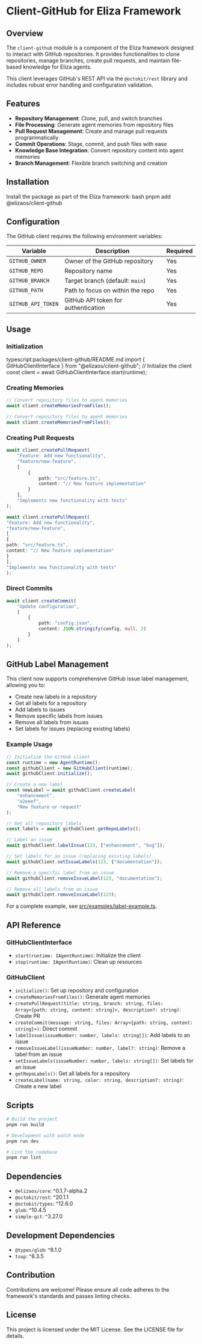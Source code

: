 # Client-GitHub for Eliza Framework

## Overview

The `client-github` module is a component of the Eliza framework designed to interact with GitHub repositories. It provides functionalities to clone repositories, manage branches, create pull requests, and maintain file-based knowledge for Eliza agents.

This client leverages GitHub's REST API via the `@octokit/rest` library and includes robust error handling and configuration validation.

## Features

- **Repository Management**: Clone, pull, and switch branches
- **File Processing**: Generate agent memories from repository files
- **Pull Request Management**: Create and manage pull requests programmatically
- **Commit Operations**: Stage, commit, and push files with ease
- **Knowledge Base Integration**: Convert repository content into agent memories
- **Branch Management**: Flexible branch switching and creation

## Installation

Install the package as part of the Eliza framework:
bash
pnpm add @elizaos/client-github

## Configuration

The GitHub client requires the following environment variables:

| Variable           | Description                        | Required |
|-------------------|------------------------------------|----------|
| `GITHUB_OWNER`    | Owner of the GitHub repository     | Yes      |
| `GITHUB_REPO`     | Repository name                    | Yes      |
| `GITHUB_BRANCH`   | Target branch (default: `main`)    | Yes      |
| `GITHUB_PATH`     | Path to focus on within the repo   | Yes      |
| `GITHUB_API_TOKEN`| GitHub API token for authentication| Yes      |

## Usage

### Initialization
typescript:packages/client-github/README.md
import { GitHubClientInterface } from "@elizaos/client-github";
// Initialize the client
const client = await GitHubClientInterface.start(runtime);

### Creating Memories

```typescript
// Convert repository files to agent memories
await client.createMemoriesFromFiles();

// Convert repository files to agent memories
await client.createMemoriesFromFiles();
```

### Creating Pull Requests

```typescript
await client.createPullRequest(
    "Feature: Add new functionality",
    "feature/new-feature",
    [
        {
            path: "src/feature.ts",
            content: "// New feature implementation"
        }
    ],
    "Implements new functionality with tests"
);

await client.createPullRequest(
"Feature: Add new functionality",
"feature/new-feature",
[
{
path: "src/feature.ts",
content: "// New feature implementation"
}
],
"Implements new functionality with tests"
);
```

### Direct Commits

```typescript
await client.createCommit(
    "Update configuration",
    [
        {
            path: "config.json",
            content: JSON.stringify(config, null, 2)
        }
    ]
);
```

## GitHub Label Management

This client now supports comprehensive GitHub issue label management, allowing you to:

- Create new labels in a repository
- Get all labels for a repository
- Add labels to issues
- Remove specific labels from issues
- Remove all labels from issues
- Set labels for issues (replacing existing labels)

### Example Usage

```typescript
// Initialize the GitHub client
const runtime = new AgentRuntime();
const githubClient = new GitHubClient(runtime);
await githubClient.initialize();

// Create a new label
const newLabel = await githubClient.createLabel(
    "enhancement",
    "a2eeef",
    "New feature or request"
);

// Get all repository labels
const labels = await githubClient.getRepoLabels();

// Label an issue
await githubClient.labelIssue(123, ["enhancement", "bug"]);

// Set labels for an issue (replacing existing labels)
await githubClient.setIssueLabels(123, ["documentation"]);

// Remove a specific label from an issue
await githubClient.removeIssueLabel(123, "documentation");

// Remove all labels from an issue
await githubClient.removeIssueLabel(123);
```

For a complete example, see [src/examples/label-example.ts](src/examples/label-example.ts).

## API Reference

### GitHubClientInterface

- `start(runtime: IAgentRuntime)`: Initialize the client
- `stop(runtime: IAgentRuntime)`: Clean up resources

### GitHubClient

- `initialize()`: Set up repository and configuration
- `createMemoriesFromFiles()`: Generate agent memories
- `createPullRequest(title: string, branch: string, files: Array<{path: string, content: string}>, description?: string)`: Create PR
- `createCommit(message: string, files: Array<{path: string, content: string}>)`: Direct commit
- `labelIssue(issueNumber: number, labels: string[])`: Add labels to an issue
- `removeIssueLabel(issueNumber: number, label?: string)`: Remove a label from an issue
- `setIssueLabels(issueNumber: number, labels: string[])`: Set labels for an issue
- `getRepoLabels()`: Get all labels for a repository
- `createLabel(name: string, color: string, description?: string)`: Create a new label

## Scripts

```bash
# Build the project
pnpm run build

# Development with watch mode
pnpm run dev

# Lint the codebase
pnpm run lint
```

## Dependencies

- `@elizaos/core`: ^0.1.7-alpha.2
- `@octokit/rest`: ^20.1.1
- `@octokit/types`: ^12.6.0
- `glob`: ^10.4.5
- `simple-git`: ^3.27.0

## Development Dependencies

- `@types/glob`: ^8.1.0
- `tsup`: ^8.3.5

## Contribution

Contributions are welcome! Please ensure all code adheres to the framework's standards and passes linting checks.

## License

This project is licensed under the MIT License. See the LICENSE file for details.
